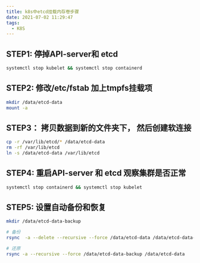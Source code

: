 ```yaml
---
title: k8s中etcd挂载内存卷步骤
date: 2021-07-02 11:29:47
tags: 
  - K8S
---
```

## STEP1: 停掉API-server和 etcd
```bash
systemctl stop kubelet && systemctl stop containerd
```
## STEP2: 修改/etc/fstab 加上tmpfs挂载项
```bash
mkdir /data/etcd-data
mount -a
```
## STEP3： 拷贝数据到新的文件夹下， 然后创建软连接
```bash
cp -r /var/lib/etcd/* /data/etcd-data
rm -rf /var/lib/etcd
ln -s /data/etcd-data /var/lib/etcd

```
## STEP4: 重启API-server 和 etcd 观察集群是否正常
```bash
systemctl stop containerd && systemctl stop kubelet
```

## STEP5: 设置自动备份和恢复
```bash
mkdir /data/etcd-data-backup

# 备份
rsync  -a --delete --recursive --force /data/etcd-data /data/etcd-data-backup

# 还原
rsync -a --recursive --force /data/etcd-data-backup /data/etcd-data
```

